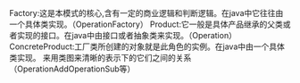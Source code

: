 Factory:这是本模式的核心,含有一定的商业逻辑和判断逻辑。在java中它往往由 一个具体类实现。（OperationFactory）
Product:它一般是具体产品继承的父类或者实现的接口。在java中由接口或者抽象类来实现。（Operation）
ConcreteProduct:工厂类所创建的对象就是此角色的实例。在java中由一个具体类实现。
来用类图来清晰的表示下的它们之间的关系（OperationAddOperationSub等）
